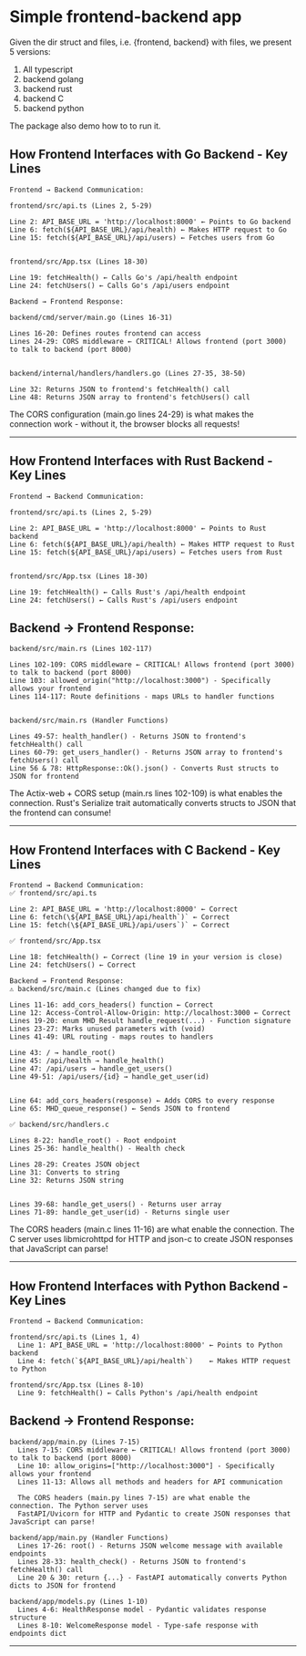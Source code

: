 # Simple frontend-backend app
Given the dir struct and files, i.e. {frontend, backend} with files, we present 5 versions:

1. All typescript
2. backend golang
3. backend rust
4. backend C
5. backend python

The package also demo how to to run it. 

## How Frontend Interfaces with Go Backend - Key Lines

```
Frontend → Backend Communication:

frontend/src/api.ts (Lines 2, 5-29)

Line 2: API_BASE_URL = 'http://localhost:8000' ← Points to Go backend
Line 6: fetch(${API_BASE_URL}/api/health) ← Makes HTTP request to Go
Line 15: fetch(${API_BASE_URL}/api/users) ← Fetches users from Go


frontend/src/App.tsx (Lines 18-30)

Line 19: fetchHealth() ← Calls Go's /api/health endpoint
Line 24: fetchUsers() ← Calls Go's /api/users endpoint
```

```
Backend → Frontend Response:

backend/cmd/server/main.go (Lines 16-31)

Lines 16-20: Defines routes frontend can access
Lines 24-29: CORS middleware ← CRITICAL! Allows frontend (port 3000) to talk to backend (port 8000)


backend/internal/handlers/handlers.go (Lines 27-35, 38-50)

Line 32: Returns JSON to frontend's fetchHealth() call
Line 48: Returns JSON array to frontend's fetchUsers() call
```

The CORS configuration (main.go lines 24-29) is what makes the connection work - without it, the browser blocks all requests!

-----

## How Frontend Interfaces with Rust Backend - Key Lines
```
Frontend → Backend Communication:

frontend/src/api.ts (Lines 2, 5-29)

Line 2: API_BASE_URL = 'http://localhost:8000' ← Points to Rust backend
Line 6: fetch(${API_BASE_URL}/api/health) ← Makes HTTP request to Rust
Line 15: fetch(${API_BASE_URL}/api/users) ← Fetches users from Rust


frontend/src/App.tsx (Lines 18-30)

Line 19: fetchHealth() ← Calls Rust's /api/health endpoint
Line 24: fetchUsers() ← Calls Rust's /api/users endpoint
```

## Backend → Frontend Response:

```
backend/src/main.rs (Lines 102-117)

Lines 102-109: CORS middleware ← CRITICAL! Allows frontend (port 3000) to talk to backend (port 8000)
Line 103: allowed_origin("http://localhost:3000") - Specifically allows your frontend
Lines 114-117: Route definitions - maps URLs to handler functions


backend/src/main.rs (Handler Functions)

Lines 49-57: health_handler() - Returns JSON to frontend's fetchHealth() call
Lines 60-79: get_users_handler() - Returns JSON array to frontend's fetchUsers() call
Line 56 & 78: HttpResponse::Ok().json() - Converts Rust structs to JSON for frontend

```

The Actix-web + CORS setup (main.rs lines 102-109) is what enables the connection. Rust's Serialize trait automatically converts structs to JSON that the frontend can consume!

-----

## How Frontend Interfaces with C Backend - Key Lines
```
Frontend → Backend Communication:
✅ frontend/src/api.ts

Line 2: API_BASE_URL = 'http://localhost:8000' ← Correct
Line 6: fetch(\${API_BASE_URL}/api/health`)` ← Correct
Line 15: fetch(\${API_BASE_URL}/api/users`)` ← Correct

✅ frontend/src/App.tsx

Line 18: fetchHealth() ← Correct (line 19 in your version is close)
Line 24: fetchUsers() ← Correct
```

```
Backend → Frontend Response:
⚠️ backend/src/main.c (Lines changed due to fix)

Lines 11-16: add_cors_headers() function ← Correct
Line 12: Access-Control-Allow-Origin: http://localhost:3000 ← Correct
Lines 19-20: enum MHD_Result handle_request(...) - Function signature
Lines 23-27: Marks unused parameters with (void)
Lines 41-49: URL routing - maps routes to handlers

Line 43: / → handle_root()
Line 45: /api/health → handle_health()
Line 47: /api/users → handle_get_users()
Line 49-51: /api/users/{id} → handle_get_user(id)


Line 64: add_cors_headers(response) ← Adds CORS to every response
Line 65: MHD_queue_response() ← Sends JSON to frontend

✅ backend/src/handlers.c

Lines 8-22: handle_root() - Root endpoint
Lines 25-36: handle_health() - Health check

Lines 28-29: Creates JSON object
Line 31: Converts to string
Line 32: Returns JSON string


Lines 39-68: handle_get_users() - Returns user array
Lines 71-89: handle_get_user(id) - Returns single user
```

The CORS headers (main.c lines 11-16) are what enable the connection. The C server uses libmicrohttpd for HTTP and json-c to create JSON responses that JavaScript can parse!


-----

## How Frontend Interfaces with Python Backend - Key Lines

```
Frontend → Backend Communication:

frontend/src/api.ts (Lines 1, 4)
  Line 1: API_BASE_URL = 'http://localhost:8000' ← Points to Python backend
  Line 4: fetch(`${API_BASE_URL}/api/health`)    ← Makes HTTP request to Python

frontend/src/App.tsx (Lines 8-10)
  Line 9: fetchHealth() ← Calls Python's /api/health endpoint
```

## Backend → Frontend Response:

```
backend/app/main.py (Lines 7-15)
  Lines 7-15: CORS middleware ← CRITICAL! Allows frontend (port 3000) to talk to backend (port 8000)
  Line 10: allow_origins=["http://localhost:3000"] - Specifically allows your frontend
  Lines 11-13: Allows all methods and headers for API communication
  
  The CORS headers (main.py lines 7-15) are what enable the connection. The Python server uses 
  FastAPI/Uvicorn for HTTP and Pydantic to create JSON responses that JavaScript can parse!

backend/app/main.py (Handler Functions)
  Lines 17-26: root() - Returns JSON welcome message with available endpoints
  Lines 28-33: health_check() - Returns JSON to frontend's fetchHealth() call
  Line 20 & 30: return {...} - FastAPI automatically converts Python dicts to JSON for frontend

backend/app/models.py (Lines 1-10)
  Lines 4-6: HealthResponse model - Pydantic validates response structure
  Lines 8-10: WelcomeResponse model - Type-safe response with endpoints dict
```

-----
